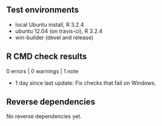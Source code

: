 ## Test environments
* local Ubuntu install, R 3.2.4
* ubuntu 12.04 (on travis-ci), R 3.2.4
* win-builder (devel and release)

## R CMD check results

0 errors | 0 warnings | 1 note

* 1 day since last update: Fix checks that fail on Windows.

## Reverse dependencies

No reverse dependencies yet.
